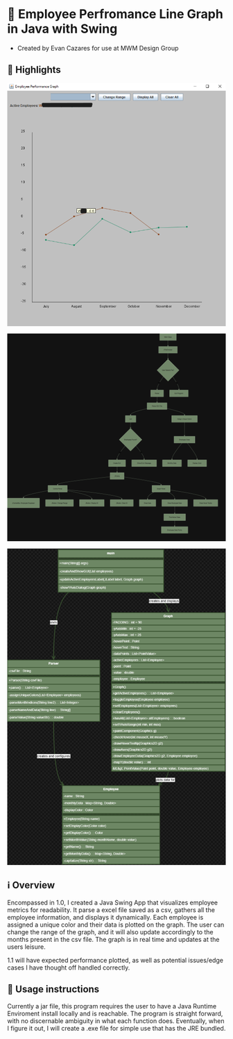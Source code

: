 # 📄 Employee Perfromance Line Graph in Java with Swing

- Created by Evan Cazares for use at MWM Design Group

## 🌟 Highlights

![Class Overview](https://github.com/EvanCaz/EmployeePerformance/blob/main/Graph.png?raw=true)


![Decision Tree](https://github.com/EvanCaz/EmployeePerformance/blob/main/Tree.png?raw=true)


![Class Overview](https://github.com/EvanCaz/EmployeePerformance/blob/main/Diagram.png?raw=true)

## ℹ️ Overview

Encompassed in 1.0, I created a Java Swing App that visualizes employee metrics for readability. It parse a excel file saved as a csv, gathers all the employee information, and displays it dynamically. Each employee is assigned a unique color and their data is plotted on the graph. The user can change the range of the graph, and it will also update accordingly to the months present in the csv file. The graph is in real time and updates at the users leisure. 

1.1 will have expected performance plotted, as well as potential issues/edge cases I have thought off handled correctly.
## 🚀 Usage instructions

Currently a jar file, this program requires the user to have a Java Runtime Enviroment install locally and is reachable. The program is straight forward, with no discernable ambiguity in what each function does. Eventually, when I figure it out, I will create a .exe file for simple use that has the JRE bundled.